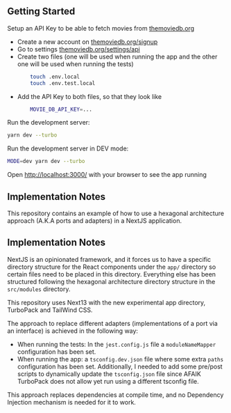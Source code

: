 ## Getting Started

Setup an API Key to be able to fetch movies from [themoviedb.org](https://www.themoviedb.org/)

- Create a new account on [themoviedb.org/signup](https://www.themoviedb.org/signup)
- Go to settings [themoviedb.org/settings/api](https://www.themoviedb.org/settings/api)
- Create two files (one will be used when running the app and the other one will be used when running the tests)
    ```bash
        touch .env.local
        touch .env.test.local
    ```
- Add the API Key to both files, so that they look like
    ```bash
        MOVIE_DB_API_KEY=...
    ```

Run the development server:

```bash
yarn dev --turbo
```

Run the development server in DEV mode:

```bash
MODE=dev yarn dev --turbo
```

Open [http://localhost:3000/](http://localhost:3000) with your browser to see the app running

## Implementation Notes

This repository contains an example of how to use a hexagonal architecture approach (A.K.A ports and adapters) in a
NextJS application.

## Implementation Notes

NextJS is an opinionated framework, and it forces us to have a specific directory structure for the React components
under the `app/` directory so certain files need to be placed in this directory. Everything else has been structured
following the hexagonal architecture directory structure in the `src/modules` directory.

This repository uses Next13 with the new experimental app directory, TurboPack and TailWind CSS.

The approach to replace different adapters (implementations of a port via an interface) is achieved in the following
way:

- When running the tests: In the `jest.config.js` file a `moduleNameMapper` configuration has been set.
- When running the app: a `tsconfig.dev.json` file where some extra `paths` configuration has been set. Additionally, I
  needed to add some pre/post scripts to dynamically update the `tsconfig.json` file since AFAIK TurboPack does not
  allow yet run using a different tsconfig file.  

This approach replaces dependencies at compile time, and no Dependency Injection mechanism is needed for it to work.